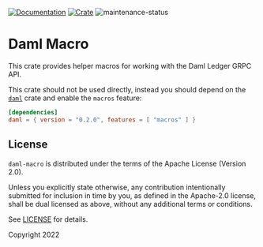 [![Documentation](https://docs.rs/daml-macro/badge.svg)](https://docs.rs/daml-macro)
[![Crate](https://img.shields.io/crates/v/daml-macro.svg)](https://crates.io/crates/daml-macro)
![maintenance-status](https://img.shields.io/badge/maintenance-experimental-blue.svg)

# Daml Macro

This crate provides helper macros for working with the Daml Ledger GRPC API.

This crate should not be used directly, instead you should depend on the [`daml`](https://crates.io/crates/daml) crate
and enable the `macros` feature:

```toml
[dependencies]
daml = { version = "0.2.0", features = [ "macros" ] }
```

## License

`daml-macro` is distributed under the terms of the Apache License (Version 2.0).

Unless you explicitly state otherwise, any contribution intentionally submitted for inclusion in time by you, as defined
in the Apache-2.0 license, shall be dual licensed as above, without any additional terms or conditions.

See [LICENSE](LICENSE) for details.

Copyright 2022